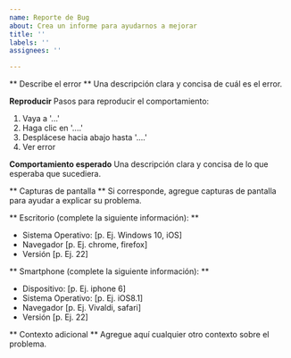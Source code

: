 ```yaml
---
name: Reporte de Bug
about: Crea un informe para ayudarnos a mejorar
title: ''
labels: ''
assignees: ''

---
```


** Describe el error **
Una descripción clara y concisa de cuál es el error.

**Reproducir**
Pasos para reproducir el comportamiento:
1. Vaya a '...'
2. Haga clic en '....'
3. Desplácese hacia abajo hasta '....'
4. Ver error

**Comportamiento esperado**
Una descripción clara y concisa de lo que esperaba que sucediera.

** Capturas de pantalla **
Si corresponde, agregue capturas de pantalla para ayudar a explicar su problema.

** Escritorio (complete la siguiente información): **
  - Sistema Operativo: [p. Ej. Windows 10, iOS]
  - Navegador [p. Ej. chrome, firefox]
  - Versión [p. Ej. 22]

** Smartphone (complete la siguiente información): **
  - Dispositivo: [p. Ej. iphone 6]
  - Sistema Operativo: [p. Ej. iOS8.1]
  - Navegador [p. Ej. Vivaldi, safari]
  - Versión [p. Ej. 22]

** Contexto adicional **
Agregue aquí cualquier otro contexto sobre el problema.
